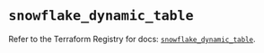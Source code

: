# `snowflake_dynamic_table`

Refer to the Terraform Registry for docs: [`snowflake_dynamic_table`](https://registry.terraform.io/providers/snowflake-labs/snowflake/0.86.0/docs/resources/dynamic_table).

